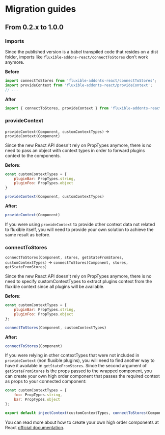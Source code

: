 # Migration guides

## From 0.2.x to 1.0.0

### imports

Since the published version is a babel transpiled code that resides on
a dist folder, imports like `fluxible-addons-react/connectToStores`
don't work anymore.

**Before**

```javascript
import connectToStores from 'fluxible-addonts-react/connectToStores';
import provideContext from 'fluxible-addonts-react/provideContext';
// ...
```

**After**

```javascript
import { connectToStores, provideContext } from 'fluxible-addonts-react';
```

### provideContext

`provideContext(Component, customContextTypes)` -> `provideContext(Component)`

Since the new React API doesn't rely on PropTypes anymore, there is no
need to pass an object with context types in order to forward plugins
context to the components.

**Before:**

```javascript
const customContextTypes = {
    pluginBar: PropTypes.string,
    pluginFoo: PropTypes.object
}

provideContext(Component, customContextTypes)
```

**After:**

```javascript
provideContext(Component)
```

If you were using `provideContext` to provide other context data not
related to fluxible itself, you will need to provide your own
solution to achieve the same result as before.

### connectToStores

`connectToStores(Component, stores, getStateFromStores, customContextTypes)` -> `connectToStores(Component, stores, getStateFromStores)`

Since the new React API doesn't rely on PropTypes anymore, there is no
need to specify customContextTypes to extract plugins context from the
fluxible context since all plugins will be available.

**Before:**

```javascript
const customContextTypes = {
    pluginBar: PropTypes.string,
    pluginFoo: PropTypes.object
};

connectToStores(Component, customContextTypes)
```

**After:**

```javascript
connectToStores(Component)
```

If you were relying in other contextTypes that were not included in
`provideContext` (non fluxible plugins), you will need to find another
way to have it available in `getStateFromStores`. Since the second
argument of `getStateFromStores` is the props passed to the wrapped
component, you can create your own high order component that passes
the required context as props to your connected component:

```javascript
const customContextTypes = {
    foo: PropTypes.string,
    bar: PropTypes.object
};

export default injectContext(customContextTypes, connectToStores(Component));
```

You can read more about how to create your own high order components
at React [official documentation](https://reactjs.org/docs/higher-order-components.html).
